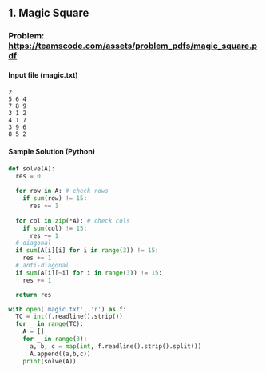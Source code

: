 ## 1. Magic Square

### Problem: https://teamscode.com/assets/problem_pdfs/magic_square.pdf

#### Input file (magic.txt)
```
2
5 6 4
7 8 9
3 1 2
4 1 7
3 9 6
8 5 2

```

#### Sample Solution (Python)
```py
def solve(A):
  res = 0
  
  for row in A: # check rows
    if sum(row) != 15:
      res += 1
  
  for col in zip(*A): # check cols
    if sum(col) != 15:
      res += 1
  # diagonal
  if sum(A[i][i] for i in range(3)) != 15:
    res += 1
  # anti-diagonal
  if sum(A[i][~i] for i in range(3)) != 15:
    res += 1

  return res

with open('magic.txt', 'r') as f:
  TC = int(f.readline().strip())
  for _ in range(TC):
    A = []
    for _ in range(3):
      a, b, c = map(int, f.readline().strip().split())
      A.append((a,b,c))
    print(solve(A))

```
